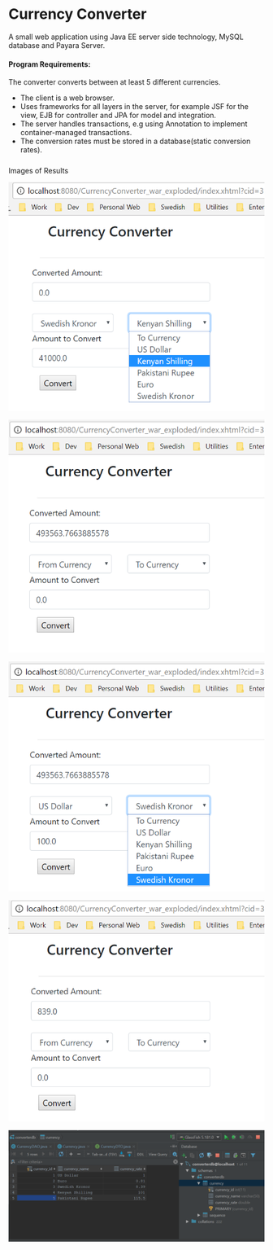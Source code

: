 # Currency Converter

A small web application using Java EE server side technology, MySQL database and Payara Server.

#### Program Requirements:

 The converter converts between at least 5 different currencies.
   - The client is a web browser.
   - Uses frameworks for all layers in the server, for example JSF for the view, EJB for controller and JPA for model and integration. 
   - The server handles transactions, e.g using Annotation to implement container-managed transactions.
   - The conversion rates must be stored in a database(static conversion rates).
   
   #####
   Images of Results
   
 ![Image One](https://github.com/crakama/Currency-Converter/blob/master/images/BeforeConvert.PNG)
  
 ![Image Two](https://github.com/crakama/Currency-Converter/blob/master/images/AfterConversion.PNG)
   
 ![Image Three](https://github.com/crakama/Currency-Converter/blob/master/images/USDtoSEK.PNG)

 ![Image Four](https://github.com/crakama/Currency-Converter/blob/master/images/USDtoSEK2.PNG)
 
 ![Image Five](https://github.com/crakama/Currency-Converter/blob/master/images/Database.PNG)